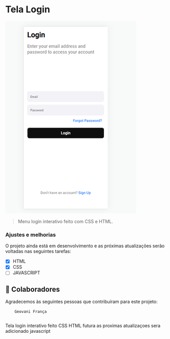# Tela Login

<img src="menu (2).PNG" alt="exemplo imagem">

> Menu login interativo feito com CSS e HTML.

### Ajustes e melhorias

O projeto ainda está em desenvolvimento e as próximas atualizações serão voltadas nas seguintes tarefas:

- [x] HTML
- [x] CSS
- [ ] JAVASCRIPT

## 🤝 Colaboradores

Agradecemos às seguintes pessoas que contribuíram para este projeto:

<table>
  
    
      
        
        Geovani França
</table>
<table>
    Tela login interativo feito CSS HTML futura  as proximas atualizaçoes sera adicionado javascript
</table>
       


